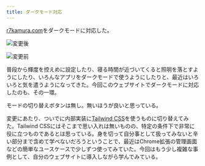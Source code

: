 ```yaml
---
title: ダークモード対応
---
```

[r7kamura.com](https://r7kamura.com/)をダークモードに対応した。

![](https://lh6.googleusercontent.com/9xX-Prv2zUF0bLXXhFgvfAl_kH2vkvJiw5y8G4LJRfxA3rAGF1SqzIkhiWxh1dwWLUlsxf9J0QJxhDzqLJYn0wFdkISrDdep5SRqehnLt6QT8tzRr6TNv7Sab1zpkLQcpmRdJbliVA1oemEeC1USfikf4_zyEIhEgj-duZ9RcfO7wyu7iERvwehb "変更後")

![](https://lh6.googleusercontent.com/nX-XvBB5t5wxV0UM1E-Ga7hWf9kIU9eLh7FRMaw9o_It1kqTHci5f-OURb7ZUGaYHd873NgJONlh0kG9WCq6xTBYMqScMHUsvXHX1K26Zqyv4hl7v-NymGoLkpUcg0aLdYBrJOJ3Ra_7Jkya_Nbz8QQD3V9tPxNslMdgd6jLAZ1drZyUVdK0gbom "変更前")

普段から輝度を控えめに設定したり、寝る時間が近づいてくると照明を落とすようにしたり、いろんなアプリをダークモードで使うようにしたりと、最近はいろいろと気を遣うようになってきた。今回このウェブサイトでダークモードに対応したのも、その一環。

モードの切り替えボタンは無し。無いほうが良いと思っている。

変更にあたり、ついでに内部実装に[Tailwind CSS](https://tailwindcss.com/)を使うものに切り替えてみた。Tailwind CSSにはそこまで思い入れは無いものの、特定の条件下で非常に役に立つものであるとは思っている。身を切って自分事として扱ってみないと辛い部分まで含めて学べないだろうということで、最近はChrome拡張の管理画面などの簡単なユースケースで少しずつ使ってみていた。今回はもう少し複雑な事例として、自分のウェブサイトに導入しながら学んでみている。
